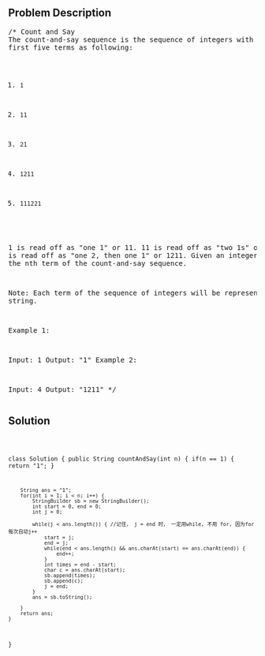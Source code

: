 <!--
<style>
  body { font-family: Arial, sans-serif; }
  .container { max-width: 500px; margin: auto; padding: 20px; }
  .comment-block { background-color: #f9f9f9; padding: 10px; border-left: 5px solid #ccc; }
  .code-block { background-color: #f4f4f4; padding: 10px; border: 1px solid #ddd; }
</style>
-->

<div class='container'>
<h2>Problem Description</h2>
<div class='comment-block'>
<pre>
/* Count and Say
The count-and-say sequence is the sequence of integers with the 
first five terms as following:

1.     1
2.     11
3.     21
4.     1211
5.     111221
1 is read off as "one 1" or 11.
11 is read off as "two 1s" or 21.
21 is read off as "one 2, then one 1" or 1211.
Given an integer n, generate the nth term of the count-and-say sequence.

Note: Each term of the sequence of integers will be represented as a string.

Example 1:

Input: 1
Output: "1"
Example 2:

Input: 4
Output: "1211"
*/
</pre>
</div>

<h2>Solution</h2>
<div class='code-block'>
<pre><code class='language-java'>

class Solution {
    public String countAndSay(int n) {
        if(n == 1) {
            return "1";
        }
        
        String ans = "1";
        for(int i = 1; i < n; i++) {
            StringBuilder sb = new StringBuilder();
            int start = 0, end = 0;
            int j = 0;
          
            while(j < ans.length()) { //记住， j = end 时， 一定用while, 不用 for, 因为for 每次自动j++
                start = j;
                end = j;
                while(end < ans.length() && ans.charAt(start) == ans.charAt(end)) {
                    end++;
                }
                int times = end - start;
                char c = ans.charAt(start);
                sb.append(times);
                sb.append(c);
                j = end; 
            } 
            ans = sb.toString();
          
        }
        return ans;
    }
}</code></pre>
</div>
</div>
